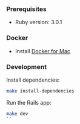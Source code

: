 ### Prerequisites

- Ruby version: 3.0.1

### Docker

- Install [Docker for Mac](https://docs.docker.com/docker-for-mac/install/)

### Development

Install dependencies:

```sh
make install-dependencies
```

Run the Rails app:

```sh
make dev
``